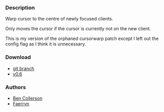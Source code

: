 ### Description
Warp cursor to the centre of newly focused clients.

Only moves the cursor if the cursor is currently not on the new client.

This is my version of the orphaned cursorwarp patch except I left out the
config flag as I think it is unnecessary.

### Download
- [git branch](https://codeberg.org/bencc/dwl/src/branch/warpcursor)
- [v0.6](https://codeberg.org/dwl/dwl-patches/raw/branch/main/patches/warpcursor/warpcursor.patch)

### Authors
- [Ben Collerson](https://codeberg.org/bencc)
- [Faerryn](https://github.com/faerryn)
